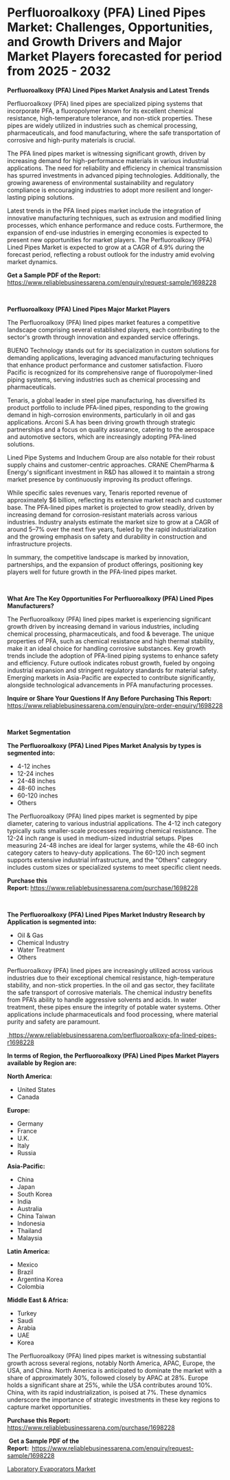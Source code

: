 <p><h1>Perfluoroalkoxy (PFA) Lined Pipes Market: Challenges, Opportunities, and Growth Drivers and Major Market Players forecasted for period from 2025 - 2032</h1></p><p><strong>Perfluoroalkoxy (PFA) Lined Pipes Market Analysis and Latest Trends</strong></p>
<p><p>Perfluoroalkoxy (PFA) lined pipes are specialized piping systems that incorporate PFA, a fluoropolymer known for its excellent chemical resistance, high-temperature tolerance, and non-stick properties. These pipes are widely utilized in industries such as chemical processing, pharmaceuticals, and food manufacturing, where the safe transportation of corrosive and high-purity materials is crucial. </p><p>The PFA lined pipes market is witnessing significant growth, driven by increasing demand for high-performance materials in various industrial applications. The need for reliability and efficiency in chemical transmission has spurred investments in advanced piping technologies. Additionally, the growing awareness of environmental sustainability and regulatory compliance is encouraging industries to adopt more resilient and longer-lasting piping solutions.</p><p>Latest trends in the PFA lined pipes market include the integration of innovative manufacturing techniques, such as extrusion and modified lining processes, which enhance performance and reduce costs. Furthermore, the expansion of end-use industries in emerging economies is expected to present new opportunities for market players. The Perfluoroalkoxy (PFA) Lined Pipes Market is expected to grow at a CAGR of 4.9% during the forecast period, reflecting a robust outlook for the industry amid evolving market dynamics.</p></p>
<p><strong>Get a Sample PDF of the Report:&nbsp;</strong> <a href="https://www.reliablebusinessarena.com/enquiry/request-sample/1698228?utm_campaign=2892&utm_medium=2&utm_source=Github&utm_content=ia&utm_term=24032025&utm_id=perfluoroalkoxy-pfa-lined-pipes">https://www.reliablebusinessarena.com/enquiry/request-sample/1698228</a></p>
<p>&nbsp;</p>
<p><strong>Perfluoroalkoxy (PFA) Lined Pipes Major Market Players</strong></p>
<p><p>The Perfluoroalkoxy (PFA) lined pipes market features a competitive landscape comprising several established players, each contributing to the sector's growth through innovation and expanded service offerings. </p><p>BUENO Technology stands out for its specialization in custom solutions for demanding applications, leveraging advanced manufacturing techniques that enhance product performance and customer satisfaction. Fluoro Pacific is recognized for its comprehensive range of fluoropolymer-lined piping systems, serving industries such as chemical processing and pharmaceuticals. </p><p>Tenaris, a global leader in steel pipe manufacturing, has diversified its product portfolio to include PFA-lined pipes, responding to the growing demand in high-corrosion environments, particularly in oil and gas applications. Arconi S.A has been driving growth through strategic partnerships and a focus on quality assurance, catering to the aerospace and automotive sectors, which are increasingly adopting PFA-lined solutions.</p><p>Lined Pipe Systems and Induchem Group are also notable for their robust supply chains and customer-centric approaches. CRANE ChemPharma & Energy's significant investment in R&D has allowed it to maintain a strong market presence by continuously improving its product offerings.</p><p>While specific sales revenues vary, Tenaris reported revenue of approximately $6 billion, reflecting its extensive market reach and customer base. The PFA-lined pipes market is projected to grow steadily, driven by increasing demand for corrosion-resistant materials across various industries. Industry analysts estimate the market size to grow at a CAGR of around 5–7% over the next five years, fueled by the rapid industrialization and the growing emphasis on safety and durability in construction and infrastructure projects. </p><p>In summary, the competitive landscape is marked by innovation, partnerships, and the expansion of product offerings, positioning key players well for future growth in the PFA-lined pipes market.</p></p>
<p>&nbsp;</p>
<p><strong>What Are The Key Opportunities For Perfluoroalkoxy (PFA) Lined Pipes Manufacturers?</strong></p>
<p><p>The Perfluoroalkoxy (PFA) lined pipes market is experiencing significant growth driven by increasing demand in various industries, including chemical processing, pharmaceuticals, and food & beverage. The unique properties of PFA, such as chemical resistance and high thermal stability, make it an ideal choice for handling corrosive substances. Key growth trends include the adoption of PFA-lined piping systems to enhance safety and efficiency. Future outlook indicates robust growth, fueled by ongoing industrial expansion and stringent regulatory standards for material safety. Emerging markets in Asia-Pacific are expected to contribute significantly, alongside technological advancements in PFA manufacturing processes.</p></p>
<p><strong>Inquire or Share Your Questions If Any Before Purchasing This Report:</strong> <a href="https://www.reliablebusinessarena.com/enquiry/pre-order-enquiry/1698228?utm_campaign=2892&utm_medium=2&utm_source=Github&utm_content=ia&utm_term=24032025&utm_id=perfluoroalkoxy-pfa-lined-pipes">https://www.reliablebusinessarena.com/enquiry/pre-order-enquiry/1698228</a></p>
<p>&nbsp;</p>
<p><strong>Market Segmentation</strong></p>
<p><strong>The Perfluoroalkoxy (PFA) Lined Pipes Market Analysis by types is segmented into:</strong></p>
<p><ul><li>4-12 inches</li><li>12-24 inches</li><li>24-48 inches</li><li>48-60 inches</li><li>60-120 inches</li><li>Others</li></ul></p>
<p><p>The Perfluoroalkoxy (PFA) lined pipes market is segmented by pipe diameter, catering to various industrial applications. The 4-12 inch category typically suits smaller-scale processes requiring chemical resistance. The 12-24 inch range is used in medium-sized industrial setups. Pipes measuring 24-48 inches are ideal for larger systems, while the 48-60 inch category caters to heavy-duty applications. The 60-120 inch segment supports extensive industrial infrastructure, and the "Others" category includes custom sizes or specialized systems to meet specific client needs.</p></p>
<p><strong>Purchase this Report:&nbsp;</strong><a href="https://www.reliablebusinessarena.com/purchase/1698228?utm_campaign=2892&utm_medium=2&utm_source=Github&utm_content=ia&utm_term=24032025&utm_id=perfluoroalkoxy-pfa-lined-pipes">https://www.reliablebusinessarena.com/purchase/1698228</a></p>
<p>&nbsp;</p>
<p><strong>The Perfluoroalkoxy (PFA) Lined Pipes Market Industry Research by Application is segmented into:</strong></p>
<p><ul><li>Oil & Gas</li><li>Chemical Industry</li><li>Water Treatment</li><li>Others</li></ul></p>
<p><p>Perfluoroalkoxy (PFA) lined pipes are increasingly utilized across various industries due to their exceptional chemical resistance, high-temperature stability, and non-stick properties. In the oil and gas sector, they facilitate the safe transport of corrosive materials. The chemical industry benefits from PFA’s ability to handle aggressive solvents and acids. In water treatment, these pipes ensure the integrity of potable water systems. Other applications include pharmaceuticals and food processing, where material purity and safety are paramount.</p></p>
<p><a href="https://www.reliablebusinessarena.com/perfluoroalkoxy-pfa-lined-pipes-r1698228?utm_campaign=2892&utm_medium=2&utm_source=Github&utm_content=ia&utm_term=24032025&utm_id=perfluoroalkoxy-pfa-lined-pipes">&nbsp;https://www.reliablebusinessarena.com/perfluoroalkoxy-pfa-lined-pipes-r1698228</a></p>
<p><strong>In terms of Region, the Perfluoroalkoxy (PFA) Lined Pipes Market Players available by Region are:</strong></p>
<p>
    <p> <strong> North America: </strong>
        <ul>
            <li>United States</li>
            <li>Canada</li>
        </ul>
        </p> 
    <p> <strong> Europe: </strong>
        <ul>
            <li>Germany</li>
            <li>France</li>
            <li>U.K.</li>
            <li>Italy</li>
            <li>Russia</li>
        </ul>
        </p> 
    <p> <strong> Asia-Pacific: </strong>
        <ul>
            <li>China</li>
            <li>Japan</li>
            <li>South Korea</li>
            <li>India</li>
            <li>Australia</li>
            <li>China Taiwan</li>
            <li>Indonesia</li>
            <li>Thailand</li>
            <li>Malaysia</li>
        </ul>
        </p> 
    <p> <strong> Latin America: </strong>
        <ul>
            <li>Mexico</li>
            <li>Brazil</li>
            <li>Argentina Korea</li>
            <li>Colombia</li>
        </ul>
        </p> 
    <p> <strong> Middle East & Africa: </strong>
        <ul>
            <li>Turkey</li>
            <li>Saudi</li>
            <li>Arabia</li>
            <li>UAE</li>
            <li>Korea</li>
        </ul>
    </p>
    </p>
<p><p>The Perfluoroalkoxy (PFA) lined pipes market is witnessing substantial growth across several regions, notably North America, APAC, Europe, the USA, and China. North America is anticipated to dominate the market with a share of approximately 30%, followed closely by APAC at 28%. Europe holds a significant share at 25%, while the USA contributes around 10%. China, with its rapid industrialization, is poised at 7%. These dynamics underscore the importance of strategic investments in these key regions to capture market opportunities.</p></p>
<p><strong>Purchase this Report: </strong><a href="https://www.reliablebusinessarena.com/purchase/1698228?utm_campaign=2892&utm_medium=2&utm_source=Github&utm_content=ia&utm_term=24032025&utm_id=perfluoroalkoxy-pfa-lined-pipes">https://www.reliablebusinessarena.com/purchase/1698228</a></p>
<p>&nbsp;<strong>Get a Sample PDF of the Report:&nbsp;&nbsp;</strong><a href="https://www.reliablebusinessarena.com/enquiry/request-sample/1698228?utm_campaign=2892&utm_medium=2&utm_source=Github&utm_content=ia&utm_term=24032025&utm_id=perfluoroalkoxy-pfa-lined-pipes">https://www.reliablebusinessarena.com/enquiry/request-sample/1698228</a></p>
<p><strong></strong></p>
<p><p><a href="https://github.com/donnettaletizia/Market-Research-Report-List-1/blob/main/laboratory-evaporators-market.md?utm_campaign=2892&utm_medium=2&utm_source=Github&utm_content=ia&utm_term=24032025&utm_id=perfluoroalkoxy-pfa-lined-pipes">Laboratory Evaporators Market</a></p></p>